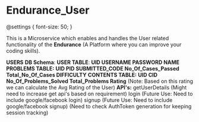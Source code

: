 # Endurance_User
@settings { 
  font-size: 50;
}

This is a Microservice which enables and handles the User related functionality of the **Endurance** (A Platform where you can improve your coding skills).

**USERS**
  **DB Schema**:
    **USER TABLE**:
      **UID  USERNAME  PASSWORD  NAME**
    **PROBLEMS TABLE:**
      **UID  PID SUBMITTED_CODE  No_Of_Cases_Passed Total_No_Of_Cases  DIFFICULTY**
    **CONTENTS TABLE:**
      **UID CID  No_Of_Problems_Solved  Total_Problems  Rating**
      (Note: Based on this rating we can calculate the Avg Rating of the User)
  **API's:**
    getUserDetails (Might need to increase get api's based on requirement)
    login  (Future Use: Need to include google/facebook login)
    signup (Future Use: Need to include google/facebook signup)
    (Need to check AuthToken generation for keeping session tracking)
    
